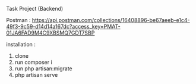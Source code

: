 Task Project (Backend)

Postman : https://api.postman.com/collections/16408896-be67aeeb-e1c4-49f3-9c59-d14d14a167dc?access_key=PMAT-01JA6FAD9M4C9XBSMQ7GDT7SBP

installation : 
1. clone
2. run composer i
3. run php artisan:migrate
4. php artisan serve